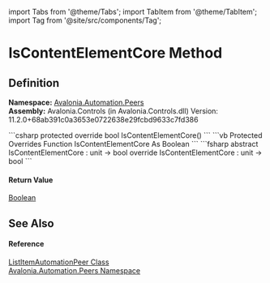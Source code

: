 import Tabs from '@theme/Tabs'; 
import TabItem from '@theme/TabItem'; 
import Tag from '@site/src/components/Tag'; 

# IsContentElementCore Method




## Definition
**Namespace:** <a href="N_Avalonia_Automation_Peers">Avalonia.Automation.Peers</a>  
**Assembly:** Avalonia.Controls (in Avalonia.Controls.dll) Version: 11.2.0+68ab391c0a3653e0722638e29fcbd9633c7fd386

<Tabs groupId="api-code-preview">
<TabItem value="csharp" label="C#">
```csharp
protected override bool IsContentElementCore()
```
</TabItem>
<TabItem value="vb" label="VB">
```vb
Protected Overrides Function IsContentElementCore As Boolean
```
</TabItem>
<TabItem value="fsharp" label="F#">
```fsharp
abstract IsContentElementCore : unit -> bool 
override IsContentElementCore : unit -> bool 
```
</TabItem>
</Tabs>



#### Return Value
<a href="https://learn.microsoft.com/dotnet/api/system.boolean" target="_blank" rel="noopener noreferrer">Boolean</a>

## See Also


#### Reference
<a href="T_Avalonia_Automation_Peers_ListItemAutomationPeer">ListItemAutomationPeer Class</a>  
<a href="N_Avalonia_Automation_Peers">Avalonia.Automation.Peers Namespace</a>  
